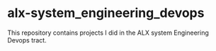 # alx-system_engineering_devops

This repository contains projects I did in the ALX system Engineering Devops tract.
